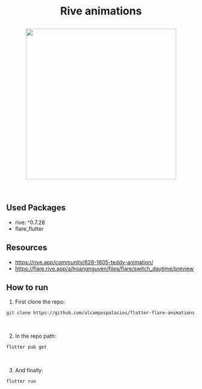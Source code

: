 <h1 align="center">
  Rive animations
</h1>

<h2 align="center">
  <img src="./teddy.gif" height="400" />
</h2>

<br />

## Used Packages

- rive: ^0.7.28
- flare_flutter

## Resources

- https://rive.app/community/828-1605-teddy-animation/
- https://flare.rive.app/a/hoangnguyen/files/flare/switch_daytime/preview

## How to run

1. First clone the repo:

```bash
git clone https://github.com/alcampospalacios/flutter-flare-animations.git
```

<br />

2. In the repo path:

```bash
flutter pub get
```

<br />

3. And finally:

```bash
flutter run
```
